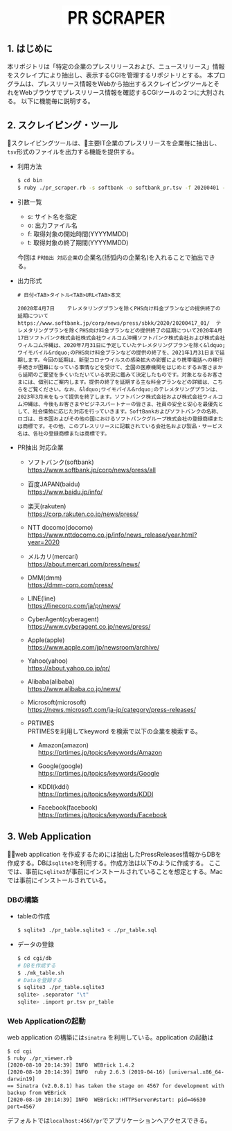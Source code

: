 <p align="center">
<img src="images/pr-scraper-logo.png" width="250px">
</p>

## 1. はじめに  
本リポジトリは「特定の企業のプレスリリースおよび、ニュースリリース」情報をスクレイプにより抽出し、表示するCGIを管理するリポジトリとする。
本プログラムは、プレスリリース情報をWebから抽出するスクレイピングツールとそれをWebブラウザでプレスリリース情報を確認するCGIツールの２つに大別される。
以下に機能毎に説明する。

## 2. スクレイピング・ツール
スクレイピングツールは、主要IT企業のプレスリリースを企業毎に抽出し、`tsv`形式のファイルを出力する機能を提供する。

* 利用方法
  ```bash
  $ cd bin
  $ ruby ./pr_scraper.rb -s softbank -o softbank_pr.tsv -f 20200401 -t 20200630
  ```

* 引数一覧  
  - s: サイト名を指定
  - o: 出力ファイル名
  - f: 取得対象の開始時間(YYYYMMDD)
  - t: 取得対象の終了期間(YYYYMMDD)
 
  今回は `PR抽出 対応企業`の企業名(括弧内の企業名)を入れることで抽出できる。

* 出力形式
  ```tsv
  # 日付<TAB>タイトル<TAB>URL<TAB>本文
  ```

  ```tsv
  20020年4月7日    テレメタリングプランを除くPHS向け料金プランなどの提供終了の延期について https://www.softbank.jp/corp/news/press/sbkk/2020/20200417_01/  テレメタリングプランを除くPHS向け料金プランなどの提供終了の延期について2020年4月17日ソフトバンク株式会社株式会社ウィルコム沖縄ソフトバンク株式会社および株式会社ウィルコム沖縄は、2020年7月31日に予定していたテレメタリングプランを除く&ldquo;ワイモバイル&rdquo;のPHS向け料金プランなどの提供の終了を、2021年1月31日まで延期します。今回の延期は、新型コロナウイルスの感染拡大の影響により携帯電話への移行手続きが困難になっている事情などを受けて、全国の医療機関をはじめとするお客さまから延期のご要望を多くいただいている状況に鑑みて決定したものです。対象となるお客さまには、個別にご案内します。提供の終了を延期する主な料金プランなどの詳細は、こちらをご覧ください。なお、&ldquo;ワイモバイル&rdquo;のテレメタリングプランは、2023年3月末をもって提供を終了します。ソフトバンク株式会社および株式会社ウィルコム沖縄は、今後もお客さまやビジネスパートナーの皆さま、社員の安全と安心を最優先として、社会情勢に応じた対応を行っていきます。SoftBankおよびソフトバンクの名称、ロゴは、日本国およびその他の国におけるソフトバンクグループ株式会社の登録商標または商標です。その他、このプレスリリースに記載されている会社名および製品・サービス名は、各社の登録商標または商標です。
  ```
* PR抽出 対応企業
  * ソフトバンク(softbank)  
  https://www.softbank.jp/corp/news/press/all

  * 百度JAPAN(baidu)  
  https://www.baidu.jp/info/

  * 楽天(rakuten)  
  https://corp.rakuten.co.jp/news/press/

  * NTT docomo(docomo)  
  https://www.nttdocomo.co.jp/info/news_release/year.html?year=2020  
  
  * メルカリ(mercari)  
   https://about.mercari.com/press/news/  
   
  * DMM(dmm)  
  https://dmm-corp.com/press/  

  * LINE(line)  
  https://linecorp.com/ja/pr/news/  
  
  * CyberAgent(cyberagent)  
  https://www.cyberagent.co.jp/news/press/
  
  * Apple(apple)  
  https://www.apple.com/jp/newsroom/archive/
  
  * Yahoo(yahoo)  
  https://about.yahoo.co.jp/pr/  

  * Alibaba(alibaba)  
  https://www.alibaba.co.jp/news/

  * Microsoft(microsoft)  
  https://news.microsoft.com/ja-jp/category/press-releases/

  * PRTIMES  
    PRTIMESを利用してkeyword を検索で以下の企業を検索する。
    * Amazon(amazon)  
      https://prtimes.jp/topics/keywords/Amazon  

    * Google(google)  
      https://prtimes.jp/topics/keywords/Google  

    * KDDI(kddi)  
      https://prtimes.jp/topics/keywords/KDDI

    * Facebook(facebook)  
      https://prtimes.jp/topics/keywords/Facebook

## 3.  Web Application
web application を作成するためには抽出したPressReleases情報からDBを作成する。DBは`sqlite3`を利用する。作成方法は以下のように作成する。
ここでは、事前に`sqlite3`が事前にインストールされていることを想定とする。Macでは事前にインストールされている。

### DBの構築
* tableの作成  
  ```bash
  $ sqlite3 ./pr_table.sqlite3 < ./pr_table.sql
  ```
* データの登録
  ```bash
  $ cd cgi/db
  # DBを作成する
  $ ./mk_table.sh
  # Dataを登録する
  $ sqlite3 ./pr_table.sqlite3
  sqlite> .separator "\t"
  sqlite> .import pr.tsv pr_table
  ```
### Web Applicationの起動  
web application の構築には`sinatra` を利用している。application の起動は
```
$ cd cgi
$ ruby ./pr_viewer.rb
[2020-08-10 20:14:39] INFO  WEBrick 1.4.2
[2020-08-10 20:14:39] INFO  ruby 2.6.3 (2019-04-16) [universal.x86_64-darwin19]
== Sinatra (v2.0.8.1) has taken the stage on 4567 for development with backup from WEBrick
[2020-08-10 20:14:39] INFO  WEBrick::HTTPServer#start: pid=46630 port=4567
```
デフォルトでは`localhost:4567/pr`でアプリケーションへアクセスできる。

